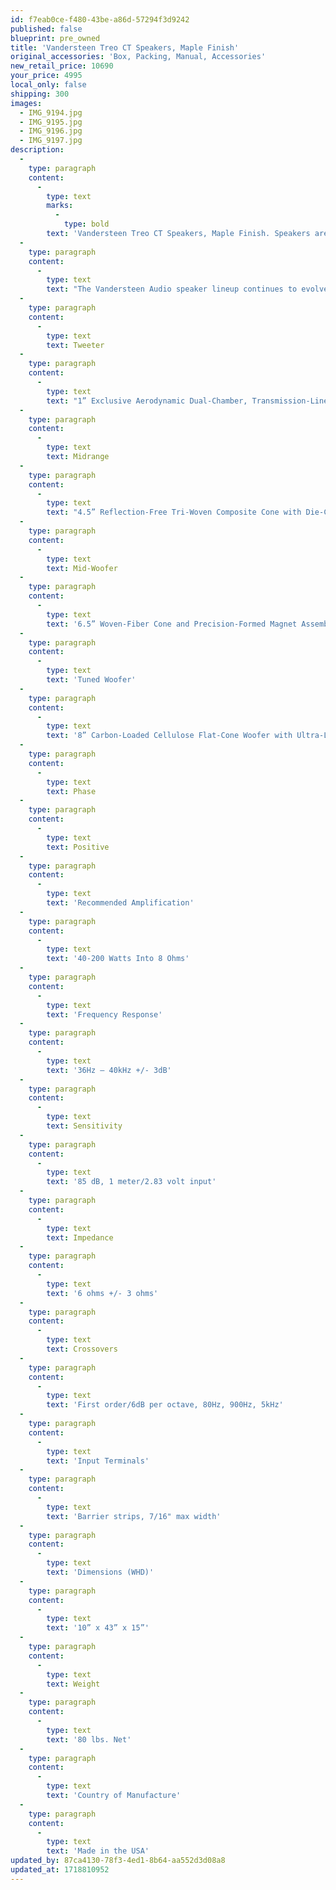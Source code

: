```yaml
---
id: f7eab0ce-f480-43be-a86d-57294f3d9242
published: false
blueprint: pre_owned
title: 'Vandersteen Treo CT Speakers, Maple Finish'
original_accessories: 'Box, Packing, Manual, Accessories'
new_retail_price: 10690
your_price: 4995
local_only: false
shipping: 300
images:
  - IMG_9194.jpg
  - IMG_9195.jpg
  - IMG_9196.jpg
  - IMG_9197.jpg
description:
  -
    type: paragraph
    content:
      -
        type: text
        marks:
          -
            type: bold
        text: 'Vandersteen Treo CT Speakers, Maple Finish. Speakers are in excellent physical and functional condition with original boxes, packing and accessories. Speakers sell as new for $10,690.00'
  -
    type: paragraph
    content:
      -
        type: text
        text: "The Vandersteen Audio speaker lineup continues to evolve due to the research and development efforts that delivered the patented carbon-fiber Perfect-Piston drivers used in the flagship Model Seven. The Treo CT feature this patented pistonic tweeter resulting in an unmatched amount of air, space, and natural purity previously heard only in Vandersteen's top speaker models: the Quatro Wood CT, KĒNTO, and the Model Seven."
  -
    type: paragraph
    content:
      -
        type: text
        text: Tweeter
  -
    type: paragraph
    content:
      -
        type: text
        text: "1” Exclusive Aerodynamic Dual-Chamber, Transmission-Line Loaded Carbon Dome with Ferrofluid Voice-Coil Cooling\_"
  -
    type: paragraph
    content:
      -
        type: text
        text: Midrange
  -
    type: paragraph
    content:
      -
        type: text
        text: "4.5” Reflection-Free Tri-Woven Composite Cone with Die-Cast Aerodynamic Basket and Magnet System with Ferrofluid Voice-Coil Cooling\_"
  -
    type: paragraph
    content:
      -
        type: text
        text: Mid-Woofer
  -
    type: paragraph
    content:
      -
        type: text
        text: '6.5” Woven-Fiber Cone and Precision-Formed Magnet Assembly Copper Faraday Ring'
  -
    type: paragraph
    content:
      -
        type: text
        text: 'Tuned Woofer'
  -
    type: paragraph
    content:
      -
        type: text
        text: '8” Carbon-Loaded Cellulose Flat-Cone Woofer with Ultra-Long-Throw Motor Assembly with Down-firing port in QB3 Alignment'
  -
    type: paragraph
    content:
      -
        type: text
        text: Phase
  -
    type: paragraph
    content:
      -
        type: text
        text: Positive
  -
    type: paragraph
    content:
      -
        type: text
        text: 'Recommended Amplification'
  -
    type: paragraph
    content:
      -
        type: text
        text: '40-200 Watts Into 8 Ohms'
  -
    type: paragraph
    content:
      -
        type: text
        text: 'Frequency Response'
  -
    type: paragraph
    content:
      -
        type: text
        text: '36Hz – 40kHz +/- 3dB'
  -
    type: paragraph
    content:
      -
        type: text
        text: Sensitivity
  -
    type: paragraph
    content:
      -
        type: text
        text: '85 dB, 1 meter/2.83 volt input'
  -
    type: paragraph
    content:
      -
        type: text
        text: Impedance
  -
    type: paragraph
    content:
      -
        type: text
        text: '6 ohms +/- 3 ohms'
  -
    type: paragraph
    content:
      -
        type: text
        text: Crossovers
  -
    type: paragraph
    content:
      -
        type: text
        text: 'First order/6dB per octave, 80Hz, 900Hz, 5kHz'
  -
    type: paragraph
    content:
      -
        type: text
        text: 'Input Terminals'
  -
    type: paragraph
    content:
      -
        type: text
        text: 'Barrier strips, 7/16" max width'
  -
    type: paragraph
    content:
      -
        type: text
        text: 'Dimensions (WHD)'
  -
    type: paragraph
    content:
      -
        type: text
        text: '10” x 43” x 15”'
  -
    type: paragraph
    content:
      -
        type: text
        text: Weight
  -
    type: paragraph
    content:
      -
        type: text
        text: '80 lbs. Net'
  -
    type: paragraph
    content:
      -
        type: text
        text: 'Country of Manufacture'
  -
    type: paragraph
    content:
      -
        type: text
        text: 'Made in the USA'
updated_by: 87ca4130-78f3-4ed1-8b64-aa552d3d08a8
updated_at: 1718810952
---
```

